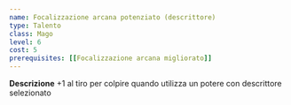 ```yaml
---
name: Focalizzazione arcana potenziato (descrittore)
type: Talento
class: Mago
level: 6
cost: 5
prerequisites: [[Focalizzazione arcana migliorato]]
---
```


**Descrizione**
+1 al tiro per colpire quando utilizza un potere con descrittore selezionato
